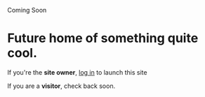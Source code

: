 Coming Soon



Future home of something quite cool.
====================================

If you're the **site owner**, [log in](/cpanel) to launch this site

If you are a **visitor**, check back soon.